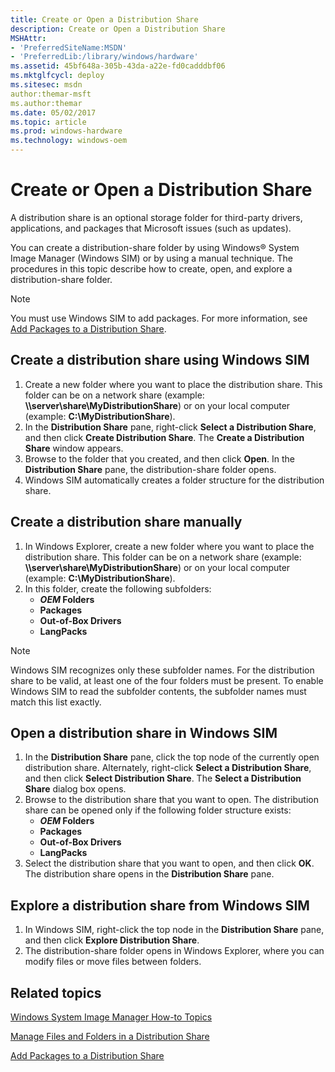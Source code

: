 ```yaml
---
title: Create or Open a Distribution Share
description: Create or Open a Distribution Share
MSHAttr:
- 'PreferredSiteName:MSDN'
- 'PreferredLib:/library/windows/hardware'
ms.assetid: 45bf648a-305b-43da-a22e-fd0cadddbf06
ms.mktglfcycl: deploy
ms.sitesec: msdn
author:themar-msft
ms.author:themar
ms.date: 05/02/2017
ms.topic: article
ms.prod: windows-hardware
ms.technology: windows-oem
---
```

# Create or Open a Distribution Share

A distribution share is an optional storage folder for third-party drivers, applications, and packages that Microsoft issues (such as updates).

You can create a distribution-share folder by using Windows® System Image Manager (Windows SIM) or by using a manual technique. The procedures in this topic describe how to create, open, and explore a distribution-share folder.

> [!Note]
> You must use Windows SIM to add packages. For more information, see [Add Packages to a Distribution Share](add-packages-to-a-distribution-share.md).

## Create a distribution share using Windows SIM

1. Create a new folder where you want to place the distribution share. This folder can be on a network share (example: **\\\\server\\share\\MyDistributionShare**) or on your local computer (example: **C:\\MyDistributionShare**).
1. In the **Distribution Share** pane, right-click **Select a Distribution Share**, and then click **Create Distribution Share**. The **Create a Distribution Share** window appears.
1. Browse to the folder that you created, and then click **Open**. In the **Distribution Share** pane, the distribution-share folder opens. 
1. Windows SIM automatically creates a folder structure for the distribution share.

## Create a distribution share manually

1. In Windows Explorer, create a new folder where you want to place the distribution share. This folder can be on a network share (example: **\\\\server\\share\\MyDistributionShare**) or on your local computer (example: **C:\\MyDistributionShare**).
1. In this folder, create the following subfolders:
    * **$OEM$ Folders**
    * **Packages**
    * **Out-of-Box Drivers**
    * **LangPacks**

> [!Note]
> Windows SIM recognizes only these subfolder names. For the distribution share to be valid, at least one of the four folders must be present. To enable Windows SIM to read the subfolder contents, the subfolder names must match this list exactly.

## Open a distribution share in Windows SIM

1. In the **Distribution Share** pane, click the top node of the currently open distribution share. Alternately, right-click **Select a Distribution Share**, and then click **Select Distribution Share**. The **Select a Distribution Share** dialog box opens.
1. Browse to the distribution share that you want to open. The distribution share can be opened only if the following folder structure exists:
    * **$OEM$ Folders**
    * **Packages**
    * **Out-of-Box Drivers**
    * **LangPacks**
1. Select the distribution share that you want to open, and then click **OK**. The distribution share opens in the **Distribution Share** pane.

## Explore a distribution share from Windows SIM

1. In Windows SIM, right-click the top node in the **Distribution Share** pane, and then click **Explore Distribution Share**.
1. The distribution-share folder opens in Windows Explorer, where you can modify files or move files between folders.

## Related topics

[Windows System Image Manager How-to Topics](windows-system-image-manager-how-to-topics.md)

[Manage Files and Folders in a Distribution Share](manage-files-and-folders-in-a-distribution-share.md)

[Add Packages to a Distribution Share](add-packages-to-a-distribution-share.md)
